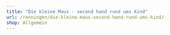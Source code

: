 ```yaml
---
title: "Die kleine Maus - second hand rund ums Kind"
url: /renningen/die-kleine-maus-second-hand-rund-ums-kind/
shop: Allgemein
---
```

